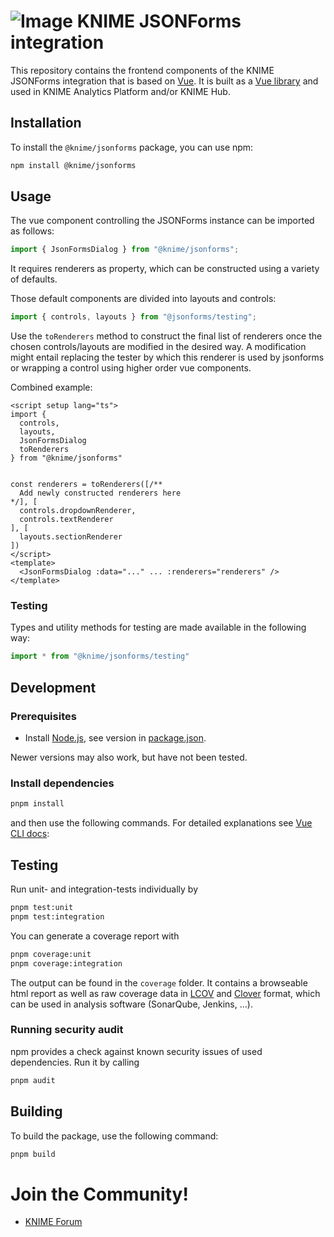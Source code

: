 # ![Image](https://www.knime.com/sites/default/files/knime_logo_github_40x40_4layers.png) KNIME JSONForms integration

This repository contains the frontend components of the KNIME JSONForms integration that is based on [Vue].
It is built as a [Vue library] and used in KNIME Analytics Platform and/or KNIME Hub.

## Installation

To install the `@knime/jsonforms` package, you can use npm:

```bash
npm install @knime/jsonforms
```

## Usage

The vue component controlling the JSONForms instance can be imported as follows:

```javascript
import { JsonFormsDialog } from "@knime/jsonforms";
```

It requires renderers as property, which can be constructed using a variety of defaults.

Those default components are divided into layouts and controls:

```javascript
import { controls, layouts } from "@jsonforms/testing";
```

Use the `toRenderers` method to construct the final list of renderers once the chosen controls/layouts are modified in the desired way. A modification might entail replacing the tester by which this renderer is used by jsonforms or wrapping a control using higher order vue components.

Combined example:

```vue
<script setup lang="ts">
import {
  controls,
  layouts,
  JsonFormsDialog
  toRenderers
} from "@knime/jsonforms"


const renderers = toRenderers([/**
  Add newly constructed renderers here
*/], [
  controls.dropdownRenderer,
  controls.textRenderer
], [
  layouts.sectionRenderer
])
</script>
<template>
  <JsonFormsDialog :data="..." ... :renderers="renderers" />
</template>
```

### Testing

Types and utility methods for testing are made available in the following way:

```javascript
import * from "@knime/jsonforms/testing"
```

## Development

### Prerequisites

- Install [Node.js][node], see version in [package.json](package.json).

Newer versions may also work, but have not been tested.

### Install dependencies

```sh
pnpm install
```

and then use the following commands. For detailed explanations see [Vue CLI docs]:

## Testing

Run unit- and integration-tests individually by

```sh
pnpm test:unit
pnpm test:integration
```

You can generate a coverage report with

```sh
pnpm coverage:unit
pnpm coverage:integration
```

The output can be found in the `coverage` folder. It contains a browseable html report as well as raw coverage data in
[LCOV] and [Clover] format, which can be used in analysis software (SonarQube, Jenkins, …).

### Running security audit

npm provides a check against known security issues of used dependencies. Run it by calling

```sh
pnpm audit
```

## Building

To build the package, use the following command:

```sh
pnpm build
```

# Join the Community!

- [KNIME Forum](https://forum.knime.com/)

[Vue]: https://vuejs.org/
[node]: https://knime-com.atlassian.net/wiki/spaces/SPECS/pages/905281540/Node.js+Installation
[Vue CLI docs]: https://cli.vuejs.org/guide/
[Vue library]: https://cli.vuejs.org/guide/build-targets.html#library
[LCOV]: https://github.com/linux-test-project/lcov
[Clover]: http://openclover.org/
